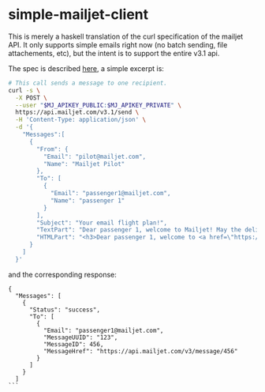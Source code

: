 # simple-mailjet-client

This is merely a haskell translation of the curl specification of the mailjet API.
It only supports simple emails right now (no batch sending, file attachements, etc), but the intent is to support the entire v3.1 api.

The spec is described [here](https://dev.mailjet.com/email/guides/send-api-v31/), a simple excerpt is:

```bash
# This call sends a message to one recipient.
curl -s \
  -X POST \
  --user "$MJ_APIKEY_PUBLIC:$MJ_APIKEY_PRIVATE" \
  https://api.mailjet.com/v3.1/send \
  -H 'Content-Type: application/json' \
  -d '{
    "Messages":[
      {
        "From": {
          "Email": "pilot@mailjet.com",
          "Name": "Mailjet Pilot"
        },
        "To": [
          {
            "Email": "passenger1@mailjet.com",
            "Name": "passenger 1"
          }
        ],
        "Subject": "Your email flight plan!",
        "TextPart": "Dear passenger 1, welcome to Mailjet! May the delivery force be with you!",
        "HTMLPart": "<h3>Dear passenger 1, welcome to <a href=\"https://www.mailjet.com/\">Mailjet</a>!</h3><br />May the delivery force be with you!"
      }
    ]
  }'
```
 and the corresponding response:
````
{
  "Messages": [
    {
      "Status": "success",
      "To": [
        {
          "Email": "passenger1@mailjet.com",
          "MessageUUID": "123",
          "MessageID": 456,
          "MessageHref": "https://api.mailjet.com/v3/message/456"
        }
      ]
    }
  ]
```


